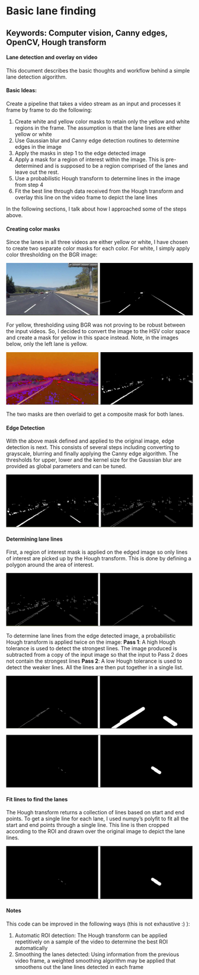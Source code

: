 # Basic lane finding
## Keywords: Computer vision, Canny edges, OpenCV, Hough transform

#### Lane detection and overlay on video
This document describes the basic thoughts and workflow behind a simple lane detection algorithm.

#### Basic Ideas:
Create a pipeline that takes a video stream as an input and processes it frame by frame to do the
following:
1. Create white and yellow color masks to retain only the yellow and white regions in the frame. The assumption is that the lane lines are either yellow or white
2. Use Gaussian blur and Canny edge detection routines to determine edges in the image
3. Apply the masks in step 1 to the edge detected image
4. Apply a mask for a region of interest within the image. This is pre-determined and is supposed to be a region comprised of the lanes and leave out the rest.
5. Use a probabilistic Hough transform to determine lines in the image from step 4
6. Fit the best line through data received from the Hough transform and overlay this line on the video frame to depict the lane lines

In the following sections, I talk about how I approached some of the steps above.

#### Creating color masks
Since the lanes in all three videos are either yellow or white, I have chosen to create two separate color
masks for each color. For white, I simply apply color thresholding on the BGR image:

![Original and thresholded image (white)](/images/img1.png)

For yellow, thresholding using BGR was not proving to be robust between the input videos. So, I decided
to convert the image to the HSV color space and create a mask for yellow in this space instead. Note, in
the images below, only the left lane is yellow.

![Original (HSV) and thresholded image (yellow)](/images/img2.png)

The two masks are then overlaid to get a composite mask for both lanes.

#### Edge Detection
With the above mask defined and applied to the original image, edge detection is next. This
consists of several steps including converting to grayscale, blurring and finally applying the Canny edge
algorithm. The thresholds for upper, lower and the kernel size for the Gaussian blur are provided as
global parameters and can be tuned.

![Binary mask (yellow + white) and edges detected](/images/img3.png)

#### Determining lane lines
First, a region of interest mask is applied on the edged image so only lines of interest are picked
up by the Hough transform. This is done by defining a polygon around the area of interest.

![Binary mask (yellow + white) and ROI mask applied](/images/img4.png)

To determine lane lines from the edge detected image, a probabilistic Hough transform is applied twice
on the image:
**Pass 1**: A high Hough tolerance is used to detect the strongest lines. The image produced is subtracted
from a copy of the input image so that the input to Pass 2 does not contain the strongest lines
**Pass 2**: A low Hough tolerance is used to detect the weaker lines. All the lines are then put together in a
single list.

![ROI masked image and strongest lane lines identified](/images/img5.png)

![ROI masked image(strong lines removed) and weaker lane lines identified](/images/img6.png)

#### Fit lines to find the lanes
The Hough transform returns a collection of lines based on start and end points. To get a single line for
each lane, I used numpy’s polyfit to fit all the start and end points through a single line. This line is then
cropped according to the ROI and drawn over the original image to depict the lane lines.

![Original image and lane lines identified](/images/img6.png)

#### Notes
This code can be improved in the following ways (this is not exhaustive :) ):
1. Automatic ROI detection: The Hough transform can be applied repetitively on a sample of the video to determine the best ROI automatically
2. Smoothing the lanes detected: Using information from the previous video frame, a weighted smoothing algorithm may be applied that smoothens out the lane lines detected in each frame
